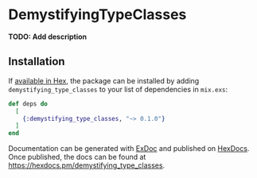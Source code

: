 # DemystifyingTypeClasses

**TODO: Add description**

## Installation

If [available in Hex](https://hex.pm/docs/publish), the package can be installed
by adding `demystifying_type_classes` to your list of dependencies in `mix.exs`:

```elixir
def deps do
  [
    {:demystifying_type_classes, "~> 0.1.0"}
  ]
end
```

Documentation can be generated with [ExDoc](https://github.com/elixir-lang/ex_doc)
and published on [HexDocs](https://hexdocs.pm). Once published, the docs can
be found at <https://hexdocs.pm/demystifying_type_classes>.

